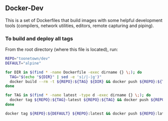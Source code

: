 ## Docker-Dev ##

This is a set of Dockerfiles that build images with some helpful development tools (compilers, network utilities, editors, remote capturing and piping).

### To build and deploy all tags ###

From the root directory (where this file is located), run:

```bash
REPO="toonetown/dev"
DEFAULT="alpine"

for DIR in $(find * -name Dockerfile -exec dirname {} \;); do
  TAG="$(echo "${DIR}" | sed -e 's|/|-|g')"
  docker build --rm -t ${REPO}:${TAG} ${DIR} && docker push ${REPO}:${TAG} || break
done

for TAG in $(find * -name latest -type d -exec dirname {} \;); do
  docker tag ${REPO}:${TAG}-latest ${REPO}:${TAG} && docker push ${REPO}:${TAG} || break
done

docker tag ${REPO}:${DEFAULT} ${REPO}:latest && docker push ${REPO}:latest

```
